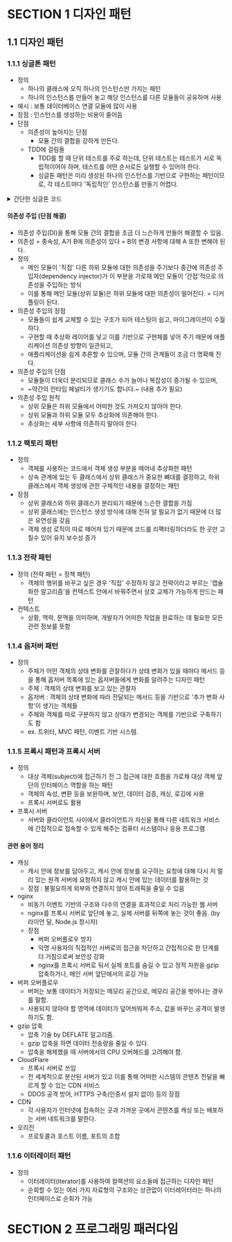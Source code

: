 # SECTION 1 디자인 패턴
## 1.1 디자인 패턴
### 1.1.1 싱글톤 패턴
- 정의
  - 하나의 클래스에 오직 하나의 인스턴스만 가지는 패턴
  - 하나의 인스턴스를 만들어 놓고 해당 인스턴스를 다른 모듈들이 공유하며 사용
- 예시 : 보통 데이터베이스 연결 모듈에 많이 사용
- 장점 : 인스턴스를 생성하는 비용이 줄어듬
- 단점
  - 의존성이 높아지는 단점
    - 모듈 간의 결합을 강하게 만든다.
  - TDD에 걸림돌
    - TDD를 할 때 단위 테스트를 주로 하는데, 단위 테스트는 테스트가 서로 독립적이어야 하며, 테스트를 어떤 순서로든 실행할 수 있어야 한다.
    - 싱글톤 패턴은 미리 생성된 하나의 인스턴스를 기반으로 구현하는 패턴이므로, 각 테스트마다 '독립적인' 인스턴스를 만들기 어렵다.
<details>
<summary>간단한 싱글톤 코드</summary>

```java
class Singleton {
    private static class singleInstanceHolder {
        private static final Singleton INSTANCE = new Singleton();
    }

    public static synchronized Singleton getInstance() {
        return singleInstanceHolder.INSTANCE;
    }
}
```

</details>

#### 의존성 주입 (단점 해결)
- 의존성 주입(DI)을 통해 모듈 간의 결합을 조금 더 느슨하게 만들어 해결할 수 있음.
- 의존성 = 종속성, A가 B에 의존성이 있다 = B의 변경 사항에 대해 A 또한 변해야 된다.
- 정의
  - 메인 모듈이 '직접' 다른 하위 모듈에 대한 의존성을 주기보다 중간에 의존성 주입자(dependency injector)가 이 부분을 가로채 메인 모듈이 '간접'적으로 의존성을 주입하는 방식
  - 이를 통해 메인 모듈(상위 모듈)은 하위 모듈에 대한 의존성이 떨어진다. = 디커플링이 된다.
- 의존성 주입의 장점
  - 모듈들이 쉽게 교체할 수 있는 구조가 되어 테스팅이 쉽고, 마이그레이션이 수월하다.
  - 구현할 때 추상화 레이어를 넣고 이를 기반으로 구현체를 넣어 주기 때문에 애플리케이션 의존성 방향이 일관되고,
  - 애플리케이션을 쉽게 추론할 수 있으며, 모듈 간의 관계들이 조금 더 명확해 진다.
- 의존성 주입의 단점
  - 모듈들이 더욱더 분리되므로 클래스 수가 늘어나 복잡성이 증가될 수 있으며,
  - ~약간의 런타임 페널티가 생기기도 합니다.~ (내용 추가 필요)
- 의존성 주입 원칙
  - 상위 모듈은 하위 모듈에서 어떠한 것도 가져오지 않아야 한다.
  - 상위 모듈과 하위 모듈 모두 추상화에 의존해야 한다.
  - 추상화는 세부 사항에 의존하지 말아야 한다.

### 1.1.2 팩토리 패턴
- 정의
  - 객체를 사용하는 코드에서 객체 생성 부분을 떼어내 추상화한 패턴
  - 상속 관계에 있는 두 클래스에서 상위 클래스가 중요한 뼈대를 결정하고, 하위 클래스에서 객체 생성에 관한 구체적인 내용을 결정하는 패턴
- 장점
  - 상위 클래스와 하위 클래스가 분리되기 때문에 느슨한 결합을 가짐
  - 상위 클래스에는 인스턴스 생성 방식에 대해 전혀 알 필요가 없기 때문에 더 많은 유연성을 갖음
  - 객체 생성 로직이 따로 떼어져 있기 때문에 코드를 리팩터링하더라도 한 곳만 고칠수 있어 유지 보수성 증가

### 1.1.3 전략 패턴
- 정의 (전략 패턴 = 정책 패턴)
  - 객체의 행위를 바꾸고 싶은 경우 '직접' 수정하지 않고 전략이라고 부르는 '캡슐화한 알고리즘'을 컨텍스트 안에서 바꿔주면서 상호 교체가 가능하게 만드는 패턴
- 컨텍스트
  - 상황, 맥락, 문맥을 의미하며, 개발자가 어떠한 작업을 완료하는 데 필요한 모든 관련 정보를 뜻함

### 1.1.4 옵저버 패턴
- 정의 
  - 주체가 어떤 객체의 상태 변화를 관찰하다가 상태 변화가 있을 때마다 메서드 등을 통해 옵저버 목록에 있는 옵저버들에게 변화를 알려주는 디자인 패턴
  - 주체 : 객체의 상태 변화를 보고 있는 관찰자
  - 옵저버 : 객체의 상태 변화에 따라 전달되는 메서드 등을 기반으로 '추가 변화 사항'이 생기는 객체들
  - 주체와 객체를 따로 구분하지 않고 상태가 변경되는 객체를 기반으로 구축하기도 함
  - ex. 트위터, MVC 패턴, 이벤트 기반 시스템.

### 1.1.5 프록시 패턴과 프록시 서버
- 정의
  - 대상 객체(subject)에 접근하기 전 그 접근에 대한 흐름을 가로채 대상 객체 앞단의 인터페이스 역할을 하는 패턴
  - 객체의 속성, 변환 등을 보완하며, 보안, 데이터 검증, 캐싱, 로깅에 사용
  - 프록시 서버로도 활용
- 프록시 서버
  - 서버와 클라이언트 사이에서 클라이언트가 자신을 통해 다른 네트워크 서비스에 간접적으로 접속할 수 있게 해주는 컴퓨터 시스템이나 응용 프로그램
#### 관련 용어 정리
- 캐싱
  - 캐시 안에 정보를 담아두고, 캐시 안에 정보를 요구하는 요청에 대해 다시 저 멀리 있는 원격 서버에 요청하지 않고 캐시 안에 있는 데이터를 활용하는 것
  - 장점 : 불필요하게 외부와 연결하지 않아 트래픽을 줄일 수 있음
- nginx
  - 비동기 이벤트 기반의 구조와 다수의 연결을 효과적으로 처리 가능한 웹 서버
  - nginx를 프록시 서버로 앞단에 놓고, 실제 서버를 뒤쪽에 놓는 것이 좋음. (by 라이언 달, Node.js 창시자)
  - 장점
    - 버퍼 오버플로우 방지
    - 익명 사용자의 직접적인 서버로의 접근을 차단하고 간접적으로 한 단계를 더 거침으로써 보안성 강화
    - nginx를 프록시 서버로 둬서 실제 포트를 숨길 수 있고 정적 자원을 gzip 압축하거나, 메인 서버 앞단에서의 로깅 가능
- 버퍼 오버플로우
  - 버퍼는 보통 데이터가 저장되는 메모리 공간으로, 메모리 공간을 벗어나는 경우를 말함.
  - 사용되지 않아야 할 영역에 데이터가 덮어씌워져 주소, 값을 바꾸는 공격이 발생하기도 함.
- gzip 압축
  - 압축 기술 by DEFLATE 알고리즘.
  - gzip 압축을 하면 데이터 전송량을 줄일 수 있다.
  - 압축을 해제했을 때 서버에서의 CPU 오버헤드를 고려해야 함.
- CloudFlare
  - 프록시 서버로 쓰임
  - 전 세계적으로 분산된 서버가 있고 이를 통해 어떠한 시스템의 콘텐츠 전달을 빠르게 할 수 있는 CDN 서비스
  - DDOS 공격 방어, HTTPS 구축(인증서 설치 없이) 등의 장점
- CDN
  - 각 사용자가 인터넷에 접속하는 곳과 가까운 곳에서 콘텐츠를 캐싱 또는 배포하는 서버 네트워크를 말한다.
- 오리진
  - 프로토콜과 호스트 이름, 포트의 조합
### 1.1.6 이터레이터 패턴
- 정의
  - 이터레이터(iterator)를 사용하여 컬렉션의 요소들에 접근하는 디자인 패턴
  - 순회할 수 있는 여러 가지 자료형의 구조와는 상관없이 이터레이터라는 하나의 인터페이스로 순회가 가능

# SECTION 2 프로그래밍 패러다임
